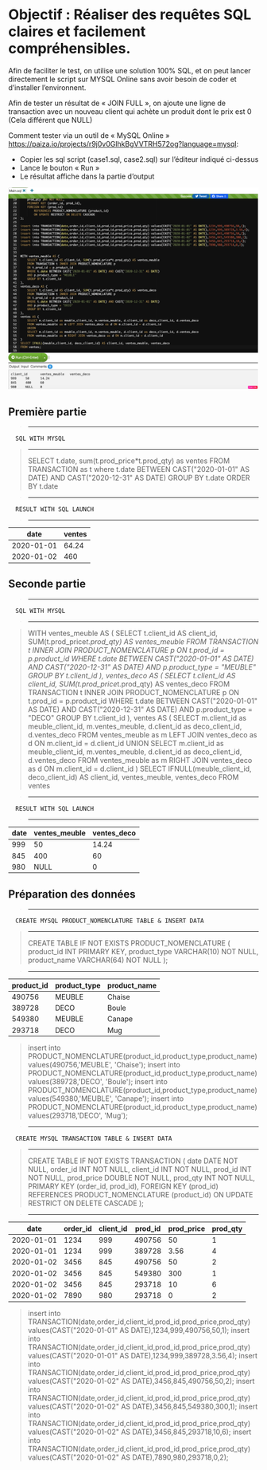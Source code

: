 # Objectif : Réaliser des requêtes SQL claires et facilement compréhensibles. 

Afin de faciliter le test, on utilise une solution 100% SQL, et on peut lancer directement le script sur MYSQL Online sans avoir besoin de coder et d’installer l’environnent.

Afin de tester un résultat de « JOIN FULL », on ajoute une ligne de transaction avec un nouveau client qui achète un produit dont le prix est 0 (Cela différent que NULL)

Comment tester via un outil de « MySQL Online »  
 https://paiza.io/projects/r9j0v0GlhkBgVVTRH572og?language=mysql:

-	Copier les sql script (case1.sql, case2.sql) sur l’éditeur indiqué ci-dessus
-	Lance le bouton « Run »
-	Le résultat affiche dans la partie d’output

![online mysql](onlinemysql.png)

## Première partie

>********************************************************************************
      SQL WITH MYSQL
>*******************************************************************************
>SELECT t.date, sum(t.prod_price*t.prod_qty) as ventes
FROM TRANSACTION as t
where t.date BETWEEN CAST("2020-01-01" AS DATE) AND CAST("2020-12-31" AS DATE)
GROUP BY t.date
ORDER BY t.date

>********************************************************************************
      RESULT WITH SQL LAUNCH
>********************************************************************************
| date | ventes |
| ------ | ------ | 
| 2020-01-01 | 64.24 |
| 2020-01-02 | 460 |

## Seconde partie
>********************************************************************************
      SQL WITH MYSQL
>*******************************************************************************

>WITH ventes_meuble AS (
    SELECT t.client_id AS client_id, SUM(t.prod_price*t.prod_qty) AS ventes_meuble
    FROM TRANSACTION t INNER JOIN PRODUCT_NOMENCLATURE p
    ON t.prod_id = p.product_id
	WHERE t.date BETWEEN CAST("2020-01-01" AS DATE) AND CAST("2020-12-31" AS DATE)
	AND p.product_type = "MEUBLE"
    GROUP BY t.client_id
),
ventes_deco AS (
    SELECT t.client_id AS client_id, SUM(t.prod_price*t.prod_qty) AS ventes_deco
    FROM TRANSACTION t INNER JOIN PRODUCT_NOMENCLATURE p
    ON t.prod_id = p.product_id
	WHERE t.date BETWEEN CAST("2020-01-01" AS DATE) AND CAST("2020-12-31" AS DATE)
	AND p.product_type = "DECO"
    GROUP BY t.client_id
),
ventes AS (
    SELECT m.client_id as meuble_client_id, m.ventes_meuble, d.client_id as deco_client_id, d.ventes_deco
    FROM ventes_meuble as m LEFT JOIN ventes_deco as d ON m.client_id = d.client_id
    UNION
    SELECT m.client_id as meuble_client_id, m.ventes_meuble, d.client_id as deco_client_id, d.ventes_deco
    FROM ventes_meuble as m RIGHT JOIN ventes_deco as d ON m.client_id = d.client_id
)
SELECT IFNULL(meuble_client_id, deco_client_id) AS client_id, ventes_meuble, ventes_deco
FROM ventes

>********************************************************************************
      RESULT WITH SQL LAUNCH
>********************************************************************************
| date | ventes_meuble | ventes_deco |
| ------ | ------ | ------ |
| 999 | 50 |14.24
| 845 | 400 |60
| 980 | NULL |0

## Préparation des données 
>********************************************************************************
      CREATE MYSQL PRODUCT_NOMENCLATURE TABLE & INSERT DATA
>********************************************************************************
>CREATE TABLE IF NOT EXISTS PRODUCT_NOMENCLATURE (
    product_id INT  PRIMARY KEY,
    product_type VARCHAR(10) NOT NULL,
    product_name VARCHAR(64) NOT NULL
);

>********************************************************************************

| product_id|	product_type|	product_name
| ------ | ------ | ------ |
| 490756|	MEUBLE|	Chaise
| 389728|	DECO|	Boule
| 549380|	MEUBLE|	Canape
| 293718|	DECO|	Mug


>insert into PRODUCT_NOMENCLATURE(product_id,product_type,product_name) values(490756,'MEUBLE', 'Chaise');
insert into PRODUCT_NOMENCLATURE(product_id,product_type,product_name) values(389728,'DECO', 'Boule');
insert into PRODUCT_NOMENCLATURE(product_id,product_type,product_name) values(549380,'MEUBLE', 'Canape');
insert into PRODUCT_NOMENCLATURE(product_id,product_type,product_name) values(293718,'DECO', 'Mug');

>********************************************************************************
      CREATE MYSQL TRANSACTION TABLE & INSERT DATA
>********************************************************************************
>CREATE TABLE IF NOT EXISTS TRANSACTION (
    date DATE NOT NULL,
    order_id INT NOT NULL,
    client_id INT NOT NULL,
    prod_id INT NOT NULL,
    prod_price DOUBLE NOT NULL,
    prod_qty INT NOT NULL,
    PRIMARY KEY (order_id, prod_id),
    FOREIGN KEY (prod_id)
        REFERENCES PRODUCT_NOMENCLATURE (product_id)
        ON UPDATE RESTRICT ON DELETE CASCADE
);

>********************************************************************************

| date| order_id| client_id| prod_id| prod_price| prod_qty| 
| ------ | ------ | ------ |------ | ------ | ------ |
|2020-01-01|	1234|	999|	490756|	50|	1
|2020-01-01|	1234|	999|	389728|	3.56|	4
|2020-01-02|	3456|	845|	490756|	50|	2
|2020-01-02|	3456|	845|	549380|	300|	1
|2020-01-02|	3456|	845|	293718|	10|	6
|2020-01-02|	7890|	980|	293718|	0|	2


>insert into TRANSACTION(date,order_id,client_id,prod_id,prod_price,prod_qty) values(CAST("2020-01-01" AS DATE),1234,999,490756,50,1);
insert into TRANSACTION(date,order_id,client_id,prod_id,prod_price,prod_qty) values(CAST("2020-01-01" AS DATE),1234,999,389728,3.56,4);
insert into TRANSACTION(date,order_id,client_id,prod_id,prod_price,prod_qty) values(CAST("2020-01-02" AS DATE),3456,845,490756,50,2);
insert into TRANSACTION(date,order_id,client_id,prod_id,prod_price,prod_qty) values(CAST("2020-01-02" AS DATE),3456,845,549380,300,1);
insert into TRANSACTION(date,order_id,client_id,prod_id,prod_price,prod_qty) values(CAST("2020-01-02" AS DATE),3456,845,293718,10,6);
insert into TRANSACTION(date,order_id,client_id,prod_id,prod_price,prod_qty) values(CAST("2020-01-02" AS DATE),7890,980,293718,0,2);